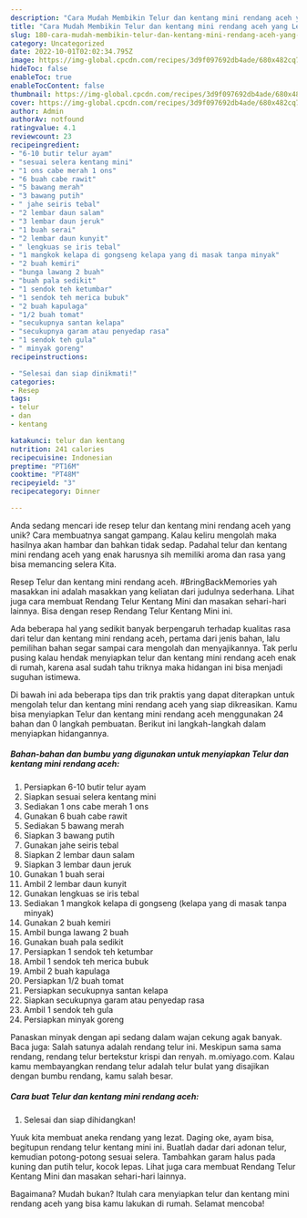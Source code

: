 ```yaml
---
description: "Cara Mudah Membikin Telur dan kentang mini rendang aceh yang Lezat"
title: "Cara Mudah Membikin Telur dan kentang mini rendang aceh yang Lezat"
slug: 180-cara-mudah-membikin-telur-dan-kentang-mini-rendang-aceh-yang-lezat
category: Uncategorized
date: 2022-10-01T02:02:34.795Z
image: https://img-global.cpcdn.com/recipes/3d9f097692db4ade/680x482cq70/telur-dan-kentang-mini-rendang-aceh-foto-resep-utama.jpg
hideToc: false
enableToc: true
enableTocContent: false
thumbnail: https://img-global.cpcdn.com/recipes/3d9f097692db4ade/680x482cq70/telur-dan-kentang-mini-rendang-aceh-foto-resep-utama.jpg
cover: https://img-global.cpcdn.com/recipes/3d9f097692db4ade/680x482cq70/telur-dan-kentang-mini-rendang-aceh-foto-resep-utama.jpg
author: Admin
authorAv: notfound
ratingvalue: 4.1
reviewcount: 23
recipeingredient:
- "6-10 butir telur ayam"
- "sesuai selera kentang mini"
- "1 ons cabe merah 1 ons"
- "6 buah cabe rawit"
- "5 bawang merah"
- "3 bawang putih"
- " jahe seiris tebal"
- "2 lembar daun salam"
- "3 lembar daun jeruk"
- "1 buah serai"
- "2 lembar daun kunyit"
- " lengkuas se iris tebal"
- "1 mangkok kelapa di gongseng kelapa yang di masak tanpa minyak"
- "2 buah kemiri"
- "bunga lawang 2 buah"
- "buah pala sedikit"
- "1 sendok teh ketumbar"
- "1 sendok teh merica bubuk"
- "2 buah kapulaga"
- "1/2 buah tomat"
- "secukupnya santan kelapa"
- "secukupnya garam atau penyedap rasa"
- "1 sendok teh gula"
- " minyak goreng"
recipeinstructions:

- "Selesai dan siap dinikmati!"
categories:
- Resep
tags:
- telur
- dan
- kentang

katakunci: telur dan kentang 
nutrition: 241 calories
recipecuisine: Indonesian
preptime: "PT16M"
cooktime: "PT48M"
recipeyield: "3"
recipecategory: Dinner

---
```





Anda sedang mencari ide resep telur dan kentang mini rendang aceh yang unik? Cara membuatnya sangat gampang. Kalau keliru mengolah maka hasilnya akan hambar dan bahkan tidak sedap. Padahal telur dan kentang mini rendang aceh yang enak harusnya sih memiliki aroma dan rasa yang bisa memancing selera Kita.





Resep Telur dan kentang mini rendang aceh. #BringBackMemories yah masakkan ini adalah masakkan yang keliatan dari judulnya sederhana. Lihat juga cara membuat Rendang Telur Kentang Mini dan masakan sehari-hari lainnya. Bisa dengan resep Rendang Telur Kentang Mini ini.

Ada beberapa hal yang sedikit banyak berpengaruh terhadap kualitas rasa dari telur dan kentang mini rendang aceh, pertama dari jenis bahan, lalu pemilihan bahan segar sampai cara mengolah dan menyajikannya. Tak perlu pusing kalau hendak menyiapkan telur dan kentang mini rendang aceh enak di rumah, karena asal sudah tahu triknya maka hidangan ini bisa menjadi suguhan istimewa.






Di bawah ini ada beberapa tips dan trik praktis yang dapat diterapkan untuk mengolah telur dan kentang mini rendang aceh yang siap dikreasikan. Kamu bisa menyiapkan Telur dan kentang mini rendang aceh menggunakan 24 bahan dan 0 langkah pembuatan. Berikut ini langkah-langkah dalam menyiapkan hidangannya.

<!--inarticleads1-->

##### Bahan-bahan dan bumbu yang digunakan untuk menyiapkan Telur dan kentang mini rendang aceh:

1. Persiapkan 6-10 butir telur ayam
1. Siapkan sesuai selera kentang mini
1. Sediakan 1 ons cabe merah 1 ons
1. Gunakan 6 buah cabe rawit
1. Sediakan 5 bawang merah
1. Siapkan 3 bawang putih
1. Gunakan  jahe seiris tebal
1. Siapkan 2 lembar daun salam
1. Siapkan 3 lembar daun jeruk
1. Gunakan 1 buah serai
1. Ambil 2 lembar daun kunyit
1. Gunakan  lengkuas se iris tebal
1. Sediakan 1 mangkok kelapa di gongseng (kelapa yang di masak tanpa minyak)
1. Gunakan 2 buah kemiri
1. Ambil bunga lawang 2 buah
1. Gunakan buah pala sedikit
1. Persiapkan 1 sendok teh ketumbar
1. Ambil 1 sendok teh merica bubuk
1. Ambil 2 buah kapulaga
1. Persiapkan 1/2 buah tomat
1. Persiapkan secukupnya santan kelapa
1. Siapkan secukupnya garam atau penyedap rasa
1. Ambil 1 sendok teh gula
1. Persiapkan  minyak goreng


Panaskan minyak dengan api sedang dalam wajan cekung agak banyak. Baca juga: Salah satunya adalah rendang telur ini. Meskipun sama sama rendang, rendang telur bertekstur krispi dan renyah. m.omiyago.com. Kalau kamu membayangkan rendang telur adalah telur bulat yang disajikan dengan bumbu rendang, kamu salah besar. 

<!--inarticleads2-->

##### Cara buat Telur dan kentang mini rendang aceh:


1. Selesai dan siap dihidangkan!

Yuuk kita membuat aneka rendang yang lezat. Daging oke, ayam bisa, begitupun rendang telur kentang mini ini. Buatlah dadar dari adonan telur, kemudian potong-potong sesuai selera. Tambahkan garam halus pada kuning dan putih telur, kocok lepas. Lihat juga cara membuat Rendang Telur Kentang Mini dan masakan sehari-hari lainnya. 

Bagaimana? Mudah bukan? Itulah cara menyiapkan telur dan kentang mini rendang aceh yang bisa kamu lakukan di rumah. Selamat mencoba!
